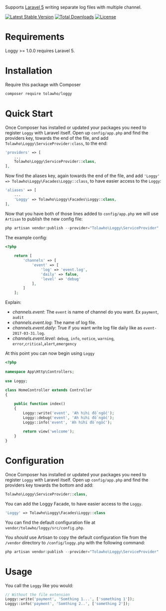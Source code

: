 Supports [Laravel 5](http://laravel.com/) writing separate log files with multiple channel.

[![Latest Stable Version](https://poser.pugx.org/tolawho/loggy/v/stable)](https://packagist.org/packages/tolawho/loggy)
[![Total Downloads](https://poser.pugx.org/tolawho/loggy/downloads)](https://packagist.org/packages/tolawho/loggy)
[![License](https://poser.pugx.org/tolawho/loggy/license)](https://packagist.org/packages/tolawho/loggy)

# Requirements

Loggy >= 1.0.0 requires Laravel 5.

# Installation

Require this package with Composer

```bash
composer require tolawho/loggy
```
# Quick Start

Once Composer has installed or updated your packages you need to register `Loggy` with Laravel itself. Open up `config/app.php` and find the providers key, towards the end of the file, and add `Tolawho\Loggy\ServiceProvider:class`, to the end:

```php
'providers' => [
    ...
    Tolawho\Loggy\ServiceProvider::class,
],
```

Now find the aliases key, again towards the end of the file, and add `'Loggy' => Tolawho\Loggy\Facades\Loggy::class`, to have easier access to the `Loggy`:

```php
'aliases' => [
    ... 
    'Loggy' => Tolawho\Loggy\Facades\Loggy::class,
],
```

Now that you have both of those lines added to `config/app.php` we will use `Artisan` to publish the new config file:

```php
php artisan vendor:publish --provider="Tolawho\Loggy\ServiceProvider"
```

The example config:

```php
<?php
    
    return [
        'channels' => [
            'event' => [
                'log' => 'event.log',
                'daily' => false,
                'level' => 'debug'
            ],
        ]
    ];
```

Explain:

* *channels.event*: The `event` is name of channel do you want. Ex `payment`, `audit`
* *channels.event.log*: The name of log file.
* *channels.event.daily*: True if you want write log file daily like as `event-2017-03-31.log`.
* *channels.event.level*: `debug`, `info`, `notice`, `warning`, `error`,`critical`,`alert`,`emergency`

At this point you can now begin using `Loggy`

```php
<?php
 
namespace App\Http\Controllers;
 
use Loggy; 
 
class HomeController extends Controller
{

    public function index()
    {
        Loggy::write('event', 'Ah hihi đồ ngốc');
        Loggy::debug('event', 'Ah hihi đồ ngốc');
        Loggy::info('event', 'Ah hihi đồ ngốc');
        
        return view('welcome');
    }
}
```

# Configuration

Once Composer has installed or updated your packages you need to register `Loggy` with Laravel itself. Open up `config/app.php` and find the providers key towards the bottom and add:

```php
Tolawho\Loggy\ServiceProvider::class,
```

You can add the Loggy Facade, to have easier access to the `Loggy`.

```php
'Loggy' => Tolawho\Loggy\Facades\Loggy::class
```

You can find the default configuration file at `vendor/tolawho/loggy/src/config.php`.  

You _should_ use Artisan to copy the default configuration file from the `/vendor` directory to `/config/loggy.php` with the following command:

```php
php artisan vendor:publish --provider="Tolawho\Loggy\ServiceProvider"
```

# Usage

You call the `Loggy` like you would:

```php
// Without the file extension
Loggy::write('payment', 'Somthing 1...', ['something 1']);
Loggy::info('payment', 'Somthing 2..', ['something 2']);
```